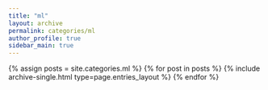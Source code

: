 ```yaml
---
title: "ml"
layout: archive
permalink: categories/ml
author_profile: true
sidebar_main: true
---
```



{% assign posts = site.categories.ml %}
{% for post in posts %} {% include archive-single.html type=page.entries_layout %} {% endfor %}